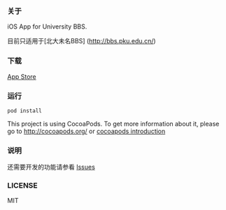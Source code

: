 ### 关于

iOS App for University BBS.

目前只适用于[北大未名BBS] (http://bbs.pku.edu.cn/)

### 下载

[App Store](https://itunes.apple.com/cn/app/bei-da-wei-ming/id931393093?mt=8)

### 运行
```
pod install
```

This project is using CocoaPods. To get more information about it, please go to 
<http://cocoapods.org/> or [cocoapods introduction](http://blog.devtang.com/blog/2014/05/25/use-cocoapod-to-manage-ios-lib-dependency/)

### 说明

还需要开发的功能请参看 [Issues](https://github.com/shengbinmeng/UniBBS/issues)

### LICENSE
MIT


